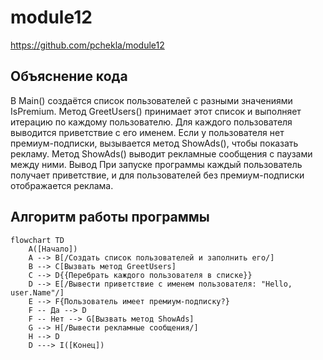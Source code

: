 # module12

https://github.com/pchekla/module12

## Объяснение кода
В Main() создаётся список пользователей с разными значениями IsPremium.
Метод GreetUsers() принимает этот список и выполняет итерацию по каждому пользователю.
Для каждого пользователя выводится приветствие с его именем.
Если у пользователя нет премиум-подписки, вызывается метод ShowAds(), чтобы показать рекламу.
Метод ShowAds() выводит рекламные сообщения с паузами между ними.
Вывод
При запуске программы каждый пользователь получает приветствие, и для пользователей без премиум-подписки отображается реклама.

## Алгоритм работы программы


```mermaid
flowchart TD
    A([Начало])
    A --> B[/Создать список пользователей и заполнить его/]
    B --> C[Вызвать метод GreetUsers]
    C --> D{{Перебрать каждого пользователя в списке}}
    D --> E[/Вывести приветствие с именем пользователя: "Hello, user.Name"/]
    E --> F{Пользователь имеет премиум-подписку?}
    F -- Да --> D
    F -- Нет --> G[Вызвать метод ShowAds]
    G --> H[/Вывести рекламные сообщения/]
    H --> D
    D ---> I([Конец])